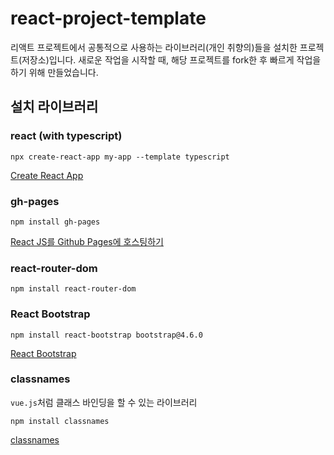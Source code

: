 # react-project-template

리액트 프로젝트에서 공통적으로 사용하는 라이브러리(개인 취향의)들을 설치한 프로젝트(저장소)입니다. 새로운 작업을 시작할 때, 해당 프로젝트를 fork한 후 빠르게 작업을 하기 위해 만들었습니다.

## 설치 라이브러리

### react (with typescript)

```
npx create-react-app my-app --template typescript
```

[Create React App](https://create-react-app.dev/docs/adding-typescript)

### gh-pages

```
npm install gh-pages
```

[React JS를 Github Pages에 호스팅하기](https://www.hohyeonmoon.com/blog/react-js-github-pages-deploy/)

### react-router-dom

```
npm install react-router-dom
```

### React Bootstrap

```
npm install react-bootstrap bootstrap@4.6.0
```

[React Bootstrap](https://react-bootstrap.github.io/)

### classnames

`vue.js`처럼 클래스 바인딩을 할 수 있는 라이브러리

```
npm install classnames
```

[classnames](https://github.com/JedWatson/classnames#readme)
